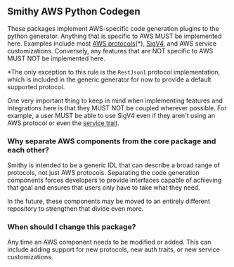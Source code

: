 ## Smithy AWS Python Codegen

These packages implement AWS-specific code generation plugins to the python generator.
Anything that is specific to AWS MUST be implemented here. Examples include most [AWS
protocols](https://smithy.io/2.0/aws/protocols/index.html)(*),
[SigV4](https://docs.aws.amazon.com/IAM/latest/UserGuide/reference_aws-signing.html),
and AWS service customizations. Conversely, any features that are
NOT specific to AWS MUST NOT be implemented here.

*The only exception to this rule is the `RestJson1` protocol implementation, which is
included in the generic generator for now to provide a default supported protocol.

One very important thing to keep in mind when implementing features and integrations
here is that they MUST NOT be coupled wherever possible. For example, a user
MUST be able to use SigV4 even if they aren't using an AWS protocol or even the
[service trait](https://smithy.io/2.0/aws/aws-core.html#aws-api-service-trait).

### Why separate AWS components from the core package and each other?

Smithy is intended to be a generic IDL that can describe a broad range of protocols,
not just AWS protocols. Separating the code generation components forces developers
to provide interfaces capable of achieving that goal and ensures that users only
have to take what they need.

In the future, these components may be moved to an entirely different repository to
strengthen that divide even more.

### When should I change this package?

Any time an AWS component needs to be modified or added. This can include adding
support for new protocols, new auth traits, or new service customizations.
